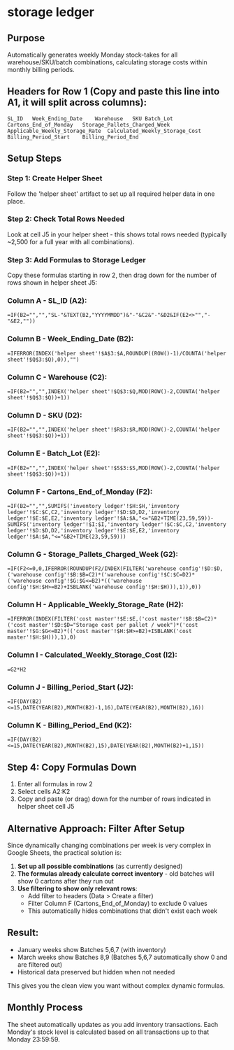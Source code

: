 # storage ledger

## Purpose
Automatically generates weekly Monday stock-takes for all warehouse/SKU/batch combinations, calculating storage costs within monthly billing periods.

## Headers for Row 1 (Copy and paste this line into A1, it will split across columns):
```
SL_ID	Week_Ending_Date	Warehouse	SKU	Batch_Lot	Cartons_End_of_Monday	Storage_Pallets_Charged_Week	Applicable_Weekly_Storage_Rate	Calculated_Weekly_Storage_Cost	Billing_Period_Start	Billing_Period_End
```

## Setup Steps

### Step 1: Create Helper Sheet
Follow the 'helper sheet' artifact to set up all required helper data in one place.

### Step 2: Check Total Rows Needed
Look at cell J5 in your helper sheet - this shows total rows needed (typically ~2,500 for a full year with all combinations).

### Step 3: Add Formulas to Storage Ledger

Copy these formulas starting in row 2, then drag down for the number of rows shown in helper sheet J5:

### Column A - SL_ID (A2):
```
=IF(B2="","","SL-"&TEXT(B2,"YYYYMMDD")&"-"&C2&"-"&D2&IF(E2<>"","-"&E2,""))
```

### Column B - Week_Ending_Date (B2):
```
=IFERROR(INDEX('helper sheet'!$A$3:$A,ROUNDUP((ROW()-1)/COUNTA('helper sheet'!$Q$3:$Q),0)),"")
```

### Column C - Warehouse (C2):
```
=IF(B2="","",INDEX('helper sheet'!$Q$3:$Q,MOD(ROW()-2,COUNTA('helper sheet'!$Q$3:$Q))+1))
```

### Column D - SKU (D2):
```
=IF(B2="","",INDEX('helper sheet'!$R$3:$R,MOD(ROW()-2,COUNTA('helper sheet'!$Q$3:$Q))+1))
```

### Column E - Batch_Lot (E2):
```
=IF(B2="","",INDEX('helper sheet'!$S$3:$S,MOD(ROW()-2,COUNTA('helper sheet'!$Q$3:$Q))+1))
```

### Column F - Cartons_End_of_Monday (F2):
```
=IF(B2="","",SUMIFS('inventory ledger'!$H:$H,'inventory ledger'!$C:$C,C2,'inventory ledger'!$D:$D,D2,'inventory ledger'!$E:$E,E2,'inventory ledger'!$A:$A,"<="&B2+TIME(23,59,59))-SUMIFS('inventory ledger'!$I:$I,'inventory ledger'!$C:$C,C2,'inventory ledger'!$D:$D,D2,'inventory ledger'!$E:$E,E2,'inventory ledger'!$A:$A,"<="&B2+TIME(23,59,59)))
```

### Column G - Storage_Pallets_Charged_Week (G2):
```
=IF(F2<=0,0,IFERROR(ROUNDUP(F2/INDEX(FILTER('warehouse config'!$D:$D,('warehouse config'!$B:$B=C2)*('warehouse config'!$C:$C=D2)*('warehouse config'!$G:$G<=B2)*(('warehouse config'!$H:$H>=B2)+ISBLANK('warehouse config'!$H:$H))),1)),0))
```

### Column H - Applicable_Weekly_Storage_Rate (H2):
```
=IFERROR(INDEX(FILTER('cost master'!$E:$E,('cost master'!$B:$B=C2)*('cost master'!$D:$D="Storage cost per pallet / week")*('cost master'!$G:$G<=B2)*(('cost master'!$H:$H>=B2)+ISBLANK('cost master'!$H:$H))),1),0)
```

### Column I - Calculated_Weekly_Storage_Cost (I2):
```
=G2*H2
```

### Column J - Billing_Period_Start (J2):
```
=IF(DAY(B2)<=15,DATE(YEAR(B2),MONTH(B2)-1,16),DATE(YEAR(B2),MONTH(B2),16))
```

### Column K - Billing_Period_End (K2):
```
=IF(DAY(B2)<=15,DATE(YEAR(B2),MONTH(B2),15),DATE(YEAR(B2),MONTH(B2)+1,15))
```

## Step 4: Copy Formulas Down

1. Enter all formulas in row 2
2. Select cells A2:K2
3. Copy and paste (or drag) down for the number of rows indicated in helper sheet cell J5

## Alternative Approach: Filter After Setup

Since dynamically changing combinations per week is very complex in Google Sheets, the practical solution is:

1. **Set up all possible combinations** (as currently designed)
2. **The formulas already calculate correct inventory** - old batches will show 0 cartons after they run out
3. **Use filtering to show only relevant rows**:
   - Add filter to headers (Data > Create a filter)
   - Filter Column F (Cartons_End_of_Monday) to exclude 0 values
   - This automatically hides combinations that didn't exist each week

## Result:
- January weeks show Batches 5,6,7 (with inventory)
- March weeks show Batches 8,9 (Batches 5,6,7 automatically show 0 and are filtered out)
- Historical data preserved but hidden when not needed

This gives you the clean view you want without complex dynamic formulas.

## Monthly Process

The sheet automatically updates as you add inventory transactions. Each Monday's stock level is calculated based on all transactions up to that Monday 23:59:59.